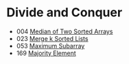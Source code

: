 # Divide and Conquer
- 004 [Median of Two Sorted Arrays](../src/P-004-Median-of-Two-Sorted-Array.py)
- 023 [Merge k Sorted Lists](../src/P-023-Merge-K-Sorted-List.py)
- 053 [Maximum Subarray](../src/P-053-Maximum-Subarray.py)
- 169 [Majority Element](../src/P-169-Majority-Element.py)
